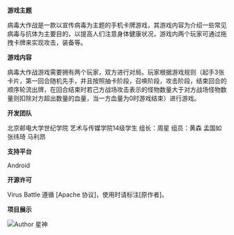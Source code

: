  **游戏主题** 

病毒大作战是一款以宣传病毒为主题的手机卡牌游戏，其游戏内容为介绍一些常见病毒与抗体为主要目的，以提高人们注意身体健康状况，游戏内两个玩家可通过拖拽卡牌来实现攻击，装备等。

 **游戏内容** 

病毒大作战游戏需要拥有两个玩家，双方进行对局。玩家根据游戏规则（起手3张卡片，第一回合随机先手，并且按照抽卡阶段，召唤阶段，攻击阶段，结束回合的顺序轮流出牌，在回合结束时若己方战场攻击表示的怪物数量大于对方战场怪物数量则扣除对方超出数量的血量，当一方血量为0时游戏结束）进行游戏。

 **开发团队** 

北京邮电大学世纪学院
艺术与传媒学院14级学生
组长：周星
组员：黄森
      孟国如
      张纬琦
      马利昂

 **支持平台** 

Android

 **开源许可** 

Virus Battle 遵循 [Apache 协议]，使用时请标注[原作者]。

 **项目展示** 

![Author 星神](https://git.oschina.net/uploads/images/2017/0625/140427_e540fc5a_333485.png "Virus Battle")